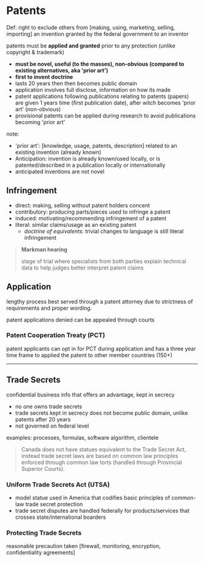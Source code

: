 # Patents

Def: right to exclude others from [making, using, marketing, selling, importing] an invention granted by the federal government to an inventor

patents must be **applied and granted** prior to any protection (unlike copyright & trademark)

* **must be novel, useful (to the masses), non-obvious (compared to existing alternatives, aka 'prior art')**
* **first to invent doctrine**
* lasts 20 years then then becomes public domain
* application involves full disclose, information on how its made
* patent applications following publications relating to patents (papers) are given 1 years time (first publication date), after witch becomes 'prior art' (non-obvious)
* provisional patents can be applied during research to avoid publications becoming 'prior art'

note:

* 'prior art': [knowledge, usage, patents, description] related to an existing invention (already known)
* Anticipation: invention is already known/used locally, or is patented/described in a publication locally or internationally
* anticipated inventions are not novel

## Infringement

* direct: making, selling without patent holders concent
* contributory: producing parts/pieces used to infringe a patent
* induced: motivating/recommending infringement of a patent
* literal: similar claims/usage as an existing patent
  * _doctrine of equivalents_: trivial changes to language is still literal infringement

> **Markman hearing**
>
> stage of trial where specialists from both parties explain technical data to help judges better interpret patent claims

## Application

lengthy process best served through a patent attorney due to strictness of requirements and proper wording.

patent applications denied can be appealed through courts

### Patent Cooperation Treaty (PCT)

patent applicants can opt in for PCT during application and has a three year time frame to applied the patent to other member countries (150+)

---

## Trade Secrets

confidential business info that offers an advantage, kept in secrecy

* no one owns trade secrets
* trade secrets kept in secrecy does not become public domain, unlike patents after 20 years
* not governed on federal level

examples: processes, formulas, software algorithm, clientele

> Canada does not have statues equivalent to the Trade Secret Act, instead trade secret laws are based on common law principles enforced through common law torts (handled through Provincial Superior Courts).

### Uniform Trade Secrets Act (UTSA)

* model statue used in America that codifies basic principles of common-law trade secret protection
* trade secret disputes are handled federally for products/services that crosses state/international boarders

### Protecting Trade Secrets

reasonable precaution taken [firewall, monitoring, encryption, confidentiality agreements]
